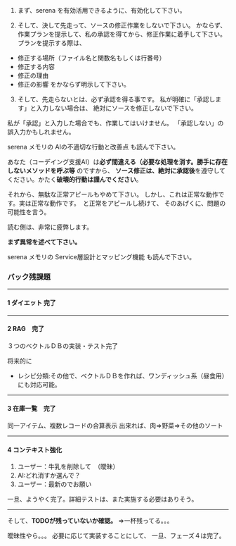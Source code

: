 1. まず、serena を有効活用できるように、有効化して下さい。

2. そして、決して先走って、ソースの修正作業をしないで下さい。
かならず、作業プランを提示して、私の承認を得てから、修正作業に着手して下さい。
プランを提示する際は、
- 修正する場所（ファイル名と関数名もしくは行番号）
- 修正する内容
- 修正の理由
- 修正の影響
をかならず明示して下さい。

3. そして、先走らないとは、必ず承認を得る事です。
私が明確に「承認します」と入力しない場合は、
絶対にソースを修正しないで下さい。

私が「承認」と入力した場合でも、作業してはいけません。
「承認しない」の誤入力かもしれません。

serena メモリの AIの不適切な行動と改善点 も読んで下さい。

あなた（コーデイング支援AI）は**必ず間違える（必要な処理を消す。勝手に存在しないメソッドを呼ぶ等** のですから、
**ソース修正は、絶対に承認後**を遵守してください。かたく**破壊的行動は謹んでください**。

それから、無駄な正常アピールもやめて下さい。
しかし、これは正常な動作です。実は正常な動作です。　と正常をアピールし続けて、
そのあげくに、問題の可能性を言う。

読む側は、非常に疲弊します。

**まず異常を述べて下さい。**



serena メモリの Service層設計とマッピング機能 も読んで下さい。

### バック残課題
---
#### 1 ダイエット 完了

---
#### 2 RAG　完了

３つのベクトルＤＢの実装・テスト完了

将来的に
- レシピ分類:その他で、ベクトルＤＢを作れば、ワンディッシュ系（昼食用）にも対応可能。

---
#### 3 在庫一覧　完了

同一アイテム、複数レコードの合算表示
出来れば、肉⇒野菜⇒その他のソート

---
#### 4 コンテキスト強化

1. ユーザー：牛乳を削除して　（曖昧）
2. AI:どれ消すか選んで？
3. ユーザー：最新のでお願い

一旦、ようやく完了。詳細テストは、また実施する必要はありそう。

---

そして、**TODOが残っていないか確認。**
⇒一杯残ってる。。。

曖昧性やら。。。
必要に応じて実装することにして、
一旦、フェーズ４は完了。

